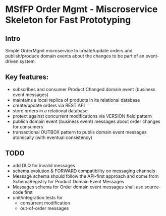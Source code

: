 # MSfFP Order Mgmt - Miscroservice Skeleton for Fast Prototyping

## Intro
Simple OrderMgmt microservice to create/update orders and publish/produce domain events about the changes to be part of an event-driven system. 

## Key features:
* subscribes and consumer Product:Changed domain event (business event messages)
* maintains a local replica of products in its relational database
* create/update orders via REST API
* store orders in a relational database
* protect against concurrent modifications via VERSION field pattern
* publich domain event (business event) messages about order changes for consumers
* transactional OUTBOX pattern to publis domain event messages atomically (with eventual consistency)


## TODO
* add DLQ for invalid messages
* schema evolution & FORWARD compatibility on messaging channels
* Message schema should follow the API-first approach and come from SchemaRegistry for Product Domain Event Messages
* Messages schema for Order domain event messages shall use source-code first
* unit/integration tests for
  * consurrent modification
  * out-of-order messages